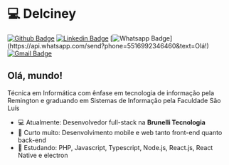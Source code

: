 # 💻 Delciney

[![Github Badge](https://img.shields.io/badge/-Github-000?style=flat-square&logo=Github&logoColor=white&link=https://github.com/delciney)](https://github.com/delciney)
[![Linkedin Badge](https://img.shields.io/badge/-LinkedIn-blue?style=flat-square&logo=Linkedin&logoColor=white&link=https://www.linkedin.com/in/delciney/)](https://www.linkedin.com/in/delciney/)
[![Whatsapp Badge](https://img.shields.io/badge/-Whatsapp-4CA143?style=flat-square&labelColor=4CA143&logo=whatsapp&logoColor=white&link=https://api.whatsapp.com/send?phone=5516992346460&text=Olá!)](https://api.whatsapp.com/send?phone=5516992346460&text=Olá!)
[![Gmail Badge](https://img.shields.io/badge/-Gmail-c14438?style=flat-square&logo=Gmail&logoColor=white&link=mailto:tatabaesso@gmail.com)](mailto:tatabaesso@gmail.com)

## Olá, mundo! 

Técnica em Informática com ênfase em tecnologia de informação pela Remington e graduando em Sistemas de Informação pela Faculdade São Luís

- 💻 Atualmente: Desenvolvedor full-stack na **Brunelli Tecnologia**
- 💙 Curto muito: Desenvolvimento mobile e web tanto front-end quanto back-end
- 📖 Estudando: PHP, Javascript, Typescript, Node.js, React.js, React Native e electron
